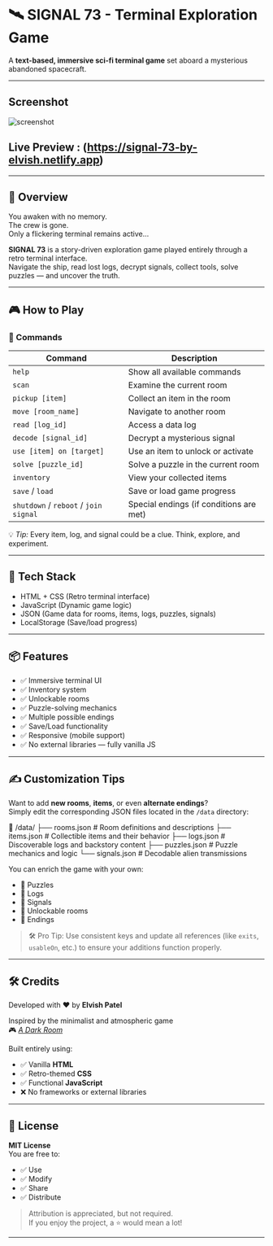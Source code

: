 # 🛰️ SIGNAL 73 - Terminal Exploration Game

A **text-based, immersive sci-fi terminal game** set aboard a mysterious abandoned spacecraft. 

---
## Screenshot

![screenshot](https://github.com/user-attachments/assets/bbd0a768-3194-468f-88ad-39f2764c01e1)


## Live Preview : (https://signal-73-by-elvish.netlify.app)
---

## 🚀 Overview

You awaken with no memory.  
The crew is gone.  
Only a flickering terminal remains active...

**SIGNAL 73** is a story-driven exploration game played entirely through a retro terminal interface.  
Navigate the ship, read lost logs, decrypt signals, collect tools, solve puzzles — and uncover the truth.

---

## 🎮 How to Play

### 🧭 Commands

| Command | Description |
|--------|-------------|
| `help` | Show all available commands |
| `scan` | Examine the current room |
| `pickup [item]` | Collect an item in the room |
| `move [room_name]` | Navigate to another room |
| `read [log_id]` | Access a data log |
| `decode [signal_id]` | Decrypt a mysterious signal |
| `use [item] on [target]` | Use an item to unlock or activate |
| `solve [puzzle_id]` | Solve a puzzle in the current room |
| `inventory` | View your collected items |
| `save` / `load` | Save or load game progress |
| `shutdown` / `reboot` / `join signal` | Special endings (if conditions are met) |

💡 *Tip:* Every item, log, and signal could be a clue. Think, explore, and experiment.

---

## 🧱 Tech Stack

- HTML + CSS (Retro terminal interface)
- JavaScript (Dynamic game logic)
- JSON (Game data for rooms, items, logs, puzzles, signals)
- LocalStorage (Save/load progress)

---
## 📦 Features

- ✅ Immersive terminal UI
- ✅ Inventory system
- ✅ Unlockable rooms
- ✅ Puzzle-solving mechanics
- ✅ Multiple possible endings
- ✅ Save/Load functionality
- ✅ Responsive (mobile support)
- ✅ No external libraries — fully vanilla JS

---

## ✍️ Customization Tips

Want to add **new rooms**, **items**, or even **alternate endings**?  
Simply edit the corresponding JSON files located in the `/data` directory:

📁 /data/
├── rooms.json # Room definitions and descriptions
├── items.json # Collectible items and their behavior
├── logs.json # Discoverable logs and backstory content
├── puzzles.json # Puzzle mechanics and logic
└── signals.json # Decodable alien transmissions

You can enrich the game with your own:

- 🧩 Puzzles
- 📄 Logs
- 📡 Signals
- 🚪 Unlockable rooms
- 🧠 Endings

> 🛠 Pro Tip: Use consistent keys and update all references (like `exits`, `usableOn`, etc.) to ensure your additions function properly.

---
## 🛠️ Credits

Developed with ❤️ by **Elvish Patel**

Inspired by the minimalist and atmospheric game  
🎮 [*A Dark Room*](https://adarkroom.doublespeakgames.com/)

Built entirely using:

- ✅ Vanilla **HTML**
- ✅ Retro-themed **CSS**
- ✅ Functional **JavaScript**
- ❌ No frameworks or external libraries

---

## 🧾 License

**MIT License**  
You are free to:

- ✅ Use
- ✅ Modify
- ✅ Share
- ✅ Distribute

> Attribution is appreciated, but not required.  
If you enjoy the project, a ⭐ would mean a lot!

---


